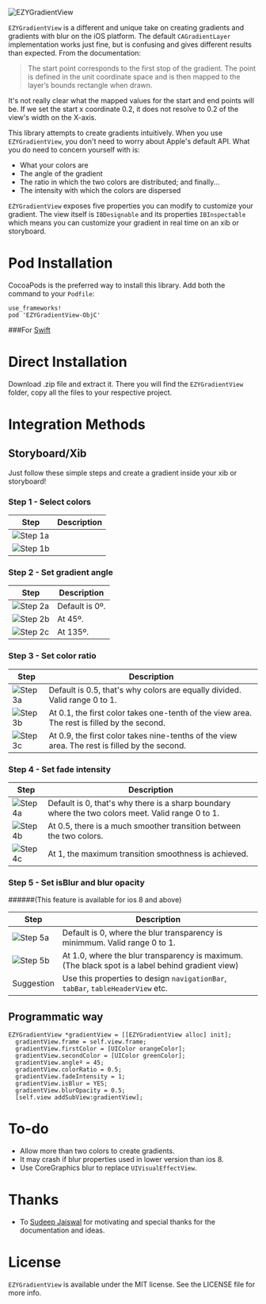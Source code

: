 ![EZYGradientView](Assets/GitBanner.png)

`EZYGradientView` is a different and unique take on creating gradients and gradients with blur on the iOS platform. The default `CAGradientLayer` implementation works just fine, but is confusing and gives different results than expected. From the documentation:

> The start point corresponds to the first stop of the gradient. The point is defined in the unit coordinate space and is then mapped to the layer’s bounds rectangle when drawn. 

It's not really clear what the mapped values for the start and end points will be. If we set the start x coordinate 0.2, it does not resolve to 0.2 of the view's width on the X-axis.

This library attempts to create gradients intuitively. When you use `EZYGradientView`, you don't need to worry about Apple's default API. What you do need to concern yourself with is:

* What your colors are
* The angle of the gradient
* The ratio in which the two colors are distributed; and finally...
* The intensity with which the colors are dispersed

`EZYGradientView` exposes five properties you can modify to customize your gradient. The view itself is `IBDesignable` and its properties `IBInspectable` which means you can customize your gradient in real time on an xib or storyboard.

# Pod Installation 

CocoaPods is the preferred way to install this library. Add both the command to your `Podfile`:

```
use_frameworks!
pod 'EZYGradientView-ObjC'
```




###For [Swift](https://github.com/shashankpali/EZYGradientView)


# Direct Installation

Download .zip file and extract it. There you will find the `EZYGradientView` folder, copy all the files to your respective project.

# Integration Methods

## Storyboard/Xib

Just follow these simple steps and create a gradient inside your xib or storyboard!

### Step 1 - Select colors

|             Step              |  Description  |
|-------------------------------|---------------|
| ![Step 1a](Assets/Step1a.png) |               |
| ![Step 1b](Assets/Step1b.png) |               |

### Step 2 - Set gradient angle

|             Step              |   Description  |
|-------------------------------|----------------|
| ![Step 2a](Assets/Step2a.png) | Default is 0º. |
| ![Step 2b](Assets/Step2b.png) | At 45º.        |
| ![Step 2c](Assets/Step2c.png) | At 135º.       |

### Step 3 - Set color ratio

|             Step              |                                        Description                                            |
|-------------------------------|-----------------------------------------------------------------------------------------------|
| ![Step 3a](Assets/Step3a.png) | Default is 0.5, that's why colors are equally divided. Valid range 0 to 1.                    |
| ![Step 3b](Assets/Step3b.png) | At 0.1, the first color takes one-tenth of the view area. The rest is filled by the second.   |
| ![Step 3c](Assets/Step3c.png) | At 0.9, the first color takes nine-tenths of the view area. The rest is filled by the second. |

### Step 4 - Set fade intensity

|             Step              |                                        Description                                                |
|-------------------------------|---------------------------------------------------------------------------------------------------|
| ![Step 4a](Assets/Step4a.png) | Default is 0, that's why there is a sharp boundary where the two colors meet. Valid range 0 to 1. |
| ![Step 4b](Assets/Step4b.png) | At 0.5, there is a much smoother transition between the two colors.                               |
| ![Step 4c](Assets/Step4c.png) | At 1, the maximum transition smoothness is achieved.                                              |

### Step 5 - Set isBlur and blur opacity 
######(This feature is available for ios 8 and above)
 

|             Step              |                                        Description                                                |
|-------------------------------|---------------------------------------------------------------------------------------------------|
| ![Step 5a](Assets/Step5a.png) | Default is 0, where the blur transparency is minimmum. Valid range 0 to 1.                        |
| ![Step 5b](Assets/Step5b.png) | At 1.0, where the blur transparency is maximum.(The black spot is a label behind gradient view)   |                                       
|          Suggestion           | Use this properties to design `navigationBar`, `tabBar`, `tableHeaderView` etc.                   |

## Programmatic way

```objc
EZYGradientView *gradientView = [[EZYGradientView alloc] init];
  gradientView.frame = self.view.frame;
  gradientView.firstColor = [UIColor orangeColor];
  gradientView.secondColor = [UIColor greenColor];
  gradientView.angleº = 45;
  gradientView.colorRatio = 0.5;
  gradientView.fadeIntensity = 1;
  gradientView.isBlur = YES;
  gradientView.blurOpacity = 0.5;
  [self.view addSubView:gradientView];
```

# To-do

* Allow more than two colors to create gradients.
* It may crash if blur properties used in lower version than ios 8.
* Use CoreGraphics blur to replace `UIVisualEffectView`.

# Thanks

* To [Sudeep Jaiswal](https://github.com/sudeepjaiswal) for motivating and special thanks for the documentation and ideas.

# License

`EZYGradientView` is available under the MIT license. See the LICENSE file for more info.
